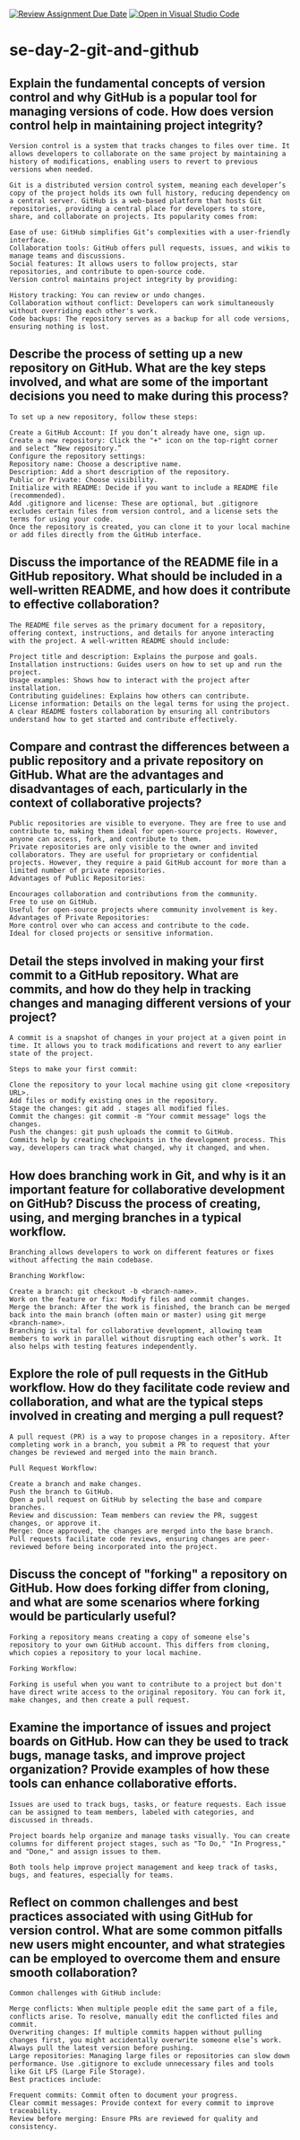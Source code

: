 [![Review Assignment Due Date](https://classroom.github.com/assets/deadline-readme-button-22041afd0340ce965d47ae6ef1cefeee28c7c493a6346c4f15d667ab976d596c.svg)](https://classroom.github.com/a/8wgCKhpZ)
[![Open in Visual Studio Code](https://classroom.github.com/assets/open-in-vscode-2e0aaae1b6195c2367325f4f02e2d04e9abb55f0b24a779b69b11b9e10269abc.svg)](https://classroom.github.com/online_ide?assignment_repo_id=18371467&assignment_repo_type=AssignmentRepo)
# se-day-2-git-and-github

## Explain the fundamental concepts of version control and why GitHub is a popular tool for managing versions of code. How does version control help in maintaining project integrity?
    Version control is a system that tracks changes to files over time. It allows developers to collaborate on the same project by maintaining a history of modifications, enabling users to revert to previous versions when needed.

    Git is a distributed version control system, meaning each developer’s copy of the project holds its own full history, reducing dependency on a central server. GitHub is a web-based platform that hosts Git repositories, providing a central place for developers to store, share, and collaborate on projects. Its popularity comes from:

    Ease of use: GitHub simplifies Git’s complexities with a user-friendly interface.
    Collaboration tools: GitHub offers pull requests, issues, and wikis to manage teams and discussions.
    Social features: It allows users to follow projects, star repositories, and contribute to open-source code.
    Version control maintains project integrity by providing:

    History tracking: You can review or undo changes.
    Collaboration without conflict: Developers can work simultaneously without overriding each other's work.
    Code backups: The repository serves as a backup for all code versions, ensuring nothing is lost.

## Describe the process of setting up a new repository on GitHub. What are the key steps involved, and what are some of the important decisions you need to make during this process?
    To set up a new repository, follow these steps:
    
    Create a GitHub Account: If you don’t already have one, sign up.
    Create a new repository: Click the "+" icon on the top-right corner and select “New repository.”
    Configure the repository settings:
    Repository name: Choose a descriptive name.
    Description: Add a short description of the repository.
    Public or Private: Choose visibility.
    Initialize with README: Decide if you want to include a README file (recommended).
    Add .gitignore and license: These are optional, but .gitignore excludes certain files from version control, and a license sets the terms for using your code.
    Once the repository is created, you can clone it to your local machine or add files directly from the GitHub interface.
## Discuss the importance of the README file in a GitHub repository. What should be included in a well-written README, and how does it contribute to effective collaboration?
    The README file serves as the primary document for a repository, offering context, instructions, and details for anyone interacting with the project. A well-written README should include:
    
    Project title and description: Explains the purpose and goals.
    Installation instructions: Guides users on how to set up and run the project.
    Usage examples: Shows how to interact with the project after installation.
    Contributing guidelines: Explains how others can contribute.
    License information: Details on the legal terms for using the project.
    A clear README fosters collaboration by ensuring all contributors understand how to get started and contribute effectively.
## Compare and contrast the differences between a public repository and a private repository on GitHub. What are the advantages and disadvantages of each, particularly in the context of collaborative projects?
    Public repositories are visible to everyone. They are free to use and contribute to, making them ideal for open-source projects. However, anyone can access, fork, and contribute to them.
    Private repositories are only visible to the owner and invited collaborators. They are useful for proprietary or confidential projects. However, they require a paid GitHub account for more than a limited number of private repositories.
    Advantages of Public Repositories:
    
    Encourages collaboration and contributions from the community.
    Free to use on GitHub.
    Useful for open-source projects where community involvement is key.
    Advantages of Private Repositories:
    More control over who can access and contribute to the code.
    Ideal for closed projects or sensitive information.
## Detail the steps involved in making your first commit to a GitHub repository. What are commits, and how do they help in tracking changes and managing different versions of your project?
    A commit is a snapshot of changes in your project at a given point in time. It allows you to track modifications and revert to any earlier state of the project.
    
    Steps to make your first commit:
    
    Clone the repository to your local machine using git clone <repository URL>.
    Add files or modify existing ones in the repository.
    Stage the changes: git add . stages all modified files.
    Commit the changes: git commit -m "Your commit message" logs the changes.
    Push the changes: git push uploads the commit to GitHub.
    Commits help by creating checkpoints in the development process. This way, developers can track what changed, why it changed, and when.
## How does branching work in Git, and why is it an important feature for collaborative development on GitHub? Discuss the process of creating, using, and merging branches in a typical workflow.
    Branching allows developers to work on different features or fixes without affecting the main codebase.
    
    Branching Workflow:
    
    Create a branch: git checkout -b <branch-name>.
    Work on the feature or fix: Modify files and commit changes.
    Merge the branch: After the work is finished, the branch can be merged back into the main branch (often main or master) using git merge <branch-name>.
    Branching is vital for collaborative development, allowing team members to work in parallel without disrupting each other’s work. It also helps with testing features independently.


## Explore the role of pull requests in the GitHub workflow. How do they facilitate code review and collaboration, and what are the typical steps involved in creating and merging a pull request?
    A pull request (PR) is a way to propose changes in a repository. After completing work in a branch, you submit a PR to request that your changes be reviewed and merged into the main branch.
    
    Pull Request Workflow:
    
    Create a branch and make changes.
    Push the branch to GitHub.
    Open a pull request on GitHub by selecting the base and compare branches.
    Review and discussion: Team members can review the PR, suggest changes, or approve it.
    Merge: Once approved, the changes are merged into the base branch.
    Pull requests facilitate code reviews, ensuring changes are peer-reviewed before being incorporated into the project.
## Discuss the concept of "forking" a repository on GitHub. How does forking differ from cloning, and what are some scenarios where forking would be particularly useful?
    Forking a repository means creating a copy of someone else’s repository to your own GitHub account. This differs from cloning, which copies a repository to your local machine.
    
    Forking Workflow:
    
    Forking is useful when you want to contribute to a project but don't have direct write access to the original repository. You can fork it, make changes, and then create a pull request.

## Examine the importance of issues and project boards on GitHub. How can they be used to track bugs, manage tasks, and improve project organization? Provide examples of how these tools can enhance collaborative efforts.
    Issues are used to track bugs, tasks, or feature requests. Each issue can be assigned to team members, labeled with categories, and discussed in threads.
    
    Project boards help organize and manage tasks visually. You can create columns for different project stages, such as "To Do," "In Progress," and "Done," and assign issues to them.
    
    Both tools help improve project management and keep track of tasks, bugs, and features, especially for teams.
## Reflect on common challenges and best practices associated with using GitHub for version control. What are some common pitfalls new users might encounter, and what strategies can be employed to overcome them and ensure smooth collaboration?

    Common challenges with GitHub include:
    
    Merge conflicts: When multiple people edit the same part of a file, conflicts arise. To resolve, manually edit the conflicted files and commit.
    Overwriting changes: If multiple commits happen without pulling changes first, you might accidentally overwrite someone else’s work. Always pull the latest version before pushing.
    Large repositories: Managing large files or repositories can slow down performance. Use .gitignore to exclude unnecessary files and tools like Git LFS (Large File Storage).
    Best practices include:
    
    Frequent commits: Commit often to document your progress.
    Clear commit messages: Provide context for every commit to improve traceability.
    Review before merging: Ensure PRs are reviewed for quality and consistency.
